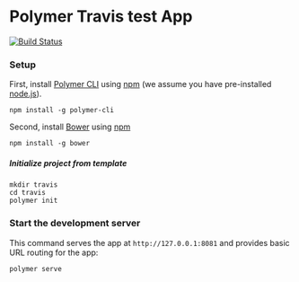 # Polymer Travis test App

[![Build Status](https://travis-ci.org/rajdarshanreddy/travis.svg?branch=master)](https://travis-ci.org/rajdarshanreddy/travis)



### Setup


First, install [Polymer CLI](https://github.com/Polymer/polymer-cli) using
[npm](https://www.npmjs.com) (we assume you have pre-installed [node.js](https://nodejs.org)).

    npm install -g polymer-cli

Second, install [Bower](https://bower.io/) using [npm](https://www.npmjs.com)

    npm install -g bower

##### Initialize project from template

    mkdir travis
    cd travis
    polymer init

### Start the development server

This command serves the app at `http://127.0.0.1:8081` and provides basic URL
routing for the app:

    polymer serve

